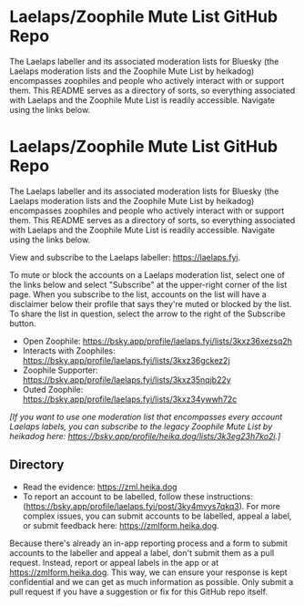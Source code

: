 # Laelaps/Zoophile Mute List GitHub Repo

The Laelaps labeller and its associated moderation lists for Bluesky (the Laelaps moderation lists and the Zoophile Mute List by heikadog) encompasses zoophiles and people who actively interact with or support them. This README serves as a directory of sorts, so everything associated with Laelaps and the Zoophile Mute List is readily accessible. Navigate using the links below.

# Laelaps/Zoophile Mute List GitHub Repo

The Laelaps labeller and its associated moderation lists for Bluesky (the Laelaps moderation lists and the Zoophile Mute List by heikadog) encompasses zoophiles and people who actively interact with or support them. This README serves as a directory of sorts, so everything associated with Laelaps and the Zoophile Mute List is readily accessible. Navigate using the links below.

View and subscribe to the Laelaps labeller: <https://laelaps.fyi>.

To mute or block the accounts on a Laelaps moderation list, select one of the links below and select "Subscribe" at the upper-right corner of the list page. When you subscribe to the list, accounts on the list will have a disclaimer below their profile that says they're muted or blocked by the list. To share the list in question, select the arrow to the right of the Subscribe button.

- Open Zoophile: <https://bsky.app/profile/laelaps.fyi/lists/3kxz36xezsq2h>
- Interacts with Zoophiles: <https://bsky.app/profile/laelaps.fyi/lists/3kxz36gckez2j>
- Zoophile Supporter: <https://bsky.app/profile/laelaps.fyi/lists/3kxz35nqjb22y>
- Outed Zoophile: <https://bsky.app/profile/laelaps.fyi/lists/3kxz34ywwh72c>

_[If you want to use one moderation list that encompasses every account Laelaps labels, you can subscribe to the legacy Zoophile Mute List by heikadog here: <https://bsky.app/profile/heika.dog/lists/3k3eg23h7ko2i>.]_

## Directory

- Read the evidence: <https://zml.heika.dog>
- To report an account to be labelled, follow these instructions: (<https://bsky.app/profile/laelaps.fyi/post/3ky4mvys7qkq3>). For more complex issues, you can submit accounts to be labelled, appeal a label, or submit feedback here: <https://zmlform.heika.dog>.

Because there's already an in-app reporting process and a form to submit accounts to the labeller and appeal a label, don't submit them as a pull request. Instead, report or appeal labels in the app or at <https://zmlform.heika.dog>. This way, we can ensure your response is kept confidential and we can get as much information as possible. Only submit a pull request if you have a suggestion or fix for this GitHub repo itself.
